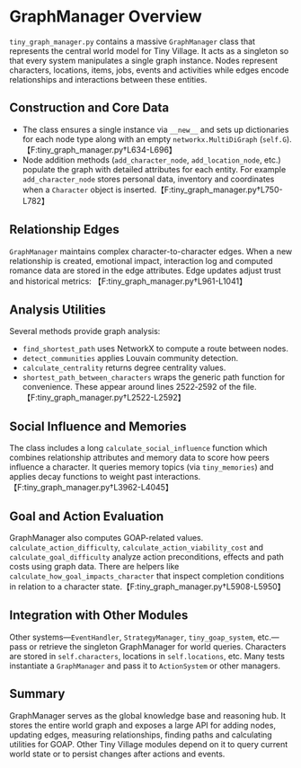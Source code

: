# GraphManager Overview

`tiny_graph_manager.py` contains a massive `GraphManager` class that represents the central world model for Tiny Village. It acts as a singleton so that every system manipulates a single graph instance. Nodes represent characters, locations, items, jobs, events and activities while edges encode relationships and interactions between these entities.

## Construction and Core Data
- The class ensures a single instance via `__new__` and sets up dictionaries for each node type along with an empty `networkx.MultiDiGraph` (`self.G`).【F:tiny_graph_manager.py†L634-L696】
- Node addition methods (`add_character_node`, `add_location_node`, etc.) populate the graph with detailed attributes for each entity. For example `add_character_node` stores personal data, inventory and coordinates when a `Character` object is inserted.【F:tiny_graph_manager.py†L750-L782】

## Relationship Edges
`GraphManager` maintains complex character-to-character edges. When a new relationship is created, emotional impact, interaction log and computed romance data are stored in the edge attributes. Edge updates adjust trust and historical metrics:
【F:tiny_graph_manager.py†L961-L1041】

## Analysis Utilities
Several methods provide graph analysis:
- `find_shortest_path` uses NetworkX to compute a route between nodes.
- `detect_communities` applies Louvain community detection.
- `calculate_centrality` returns degree centrality values.
- `shortest_path_between_characters` wraps the generic path function for convenience.
These appear around lines 2522‑2592 of the file.【F:tiny_graph_manager.py†L2522-L2592】

## Social Influence and Memories
The class includes a long `calculate_social_influence` function which combines relationship attributes and memory data to score how peers influence a character. It queries memory topics (via `tiny_memories`) and applies decay functions to weight past interactions.【F:tiny_graph_manager.py†L3962-L4045】

## Goal and Action Evaluation
GraphManager also computes GOAP-related values. `calculate_action_difficulty`, `calculate_action_viability_cost` and `calculate_goal_difficulty` analyze action preconditions, effects and path costs using graph data. There are helpers like `calculate_how_goal_impacts_character` that inspect completion conditions in relation to a character state.【F:tiny_graph_manager.py†L5908-L5950】

## Integration with Other Modules
Other systems—`EventHandler`, `StrategyManager`, `tiny_goap_system`, etc.—pass or retrieve the singleton GraphManager for world queries. Characters are stored in `self.characters`, locations in `self.locations`, etc. Many tests instantiate a `GraphManager` and pass it to `ActionSystem` or other managers.

## Summary
GraphManager serves as the global knowledge base and reasoning hub. It stores the entire world graph and exposes a large API for adding nodes, updating edges, measuring relationships, finding paths and calculating utilities for GOAP. Other Tiny Village modules depend on it to query current world state or to persist changes after actions and events.
